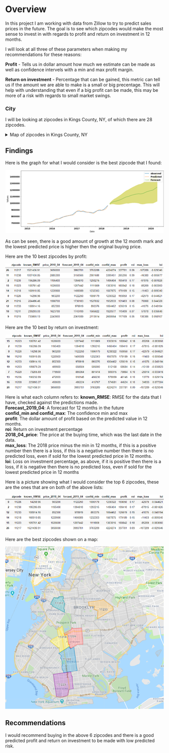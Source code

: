 # Overview  

In this project I am working with data from Zillow to try to predict sales prices in the future. The goal is to see which zipcodes would make the most sense to invest in with regards to profit and return on investment in 12 months.  

I will look at all three of these parameters when making my recommendations for these reasons: 
  
**Profit** - Tells us in dollar amount how much we estimate can be made as well as confidence intervels with a min and max profit margin.  
  
**Return on investment** - Percentage that can be gained, this metric can tell us if the amount we are able to make is a small or big precentage. This will help with understanding that even if a big profit can be made, this may be more of a risk with regards to small market swings. 

  
### City  

I will be looking at zipcodes in Kings County, NY, of which there are 28 zipcodes.   

<details><summary>Map of zipcodes in Kings County, NY</summary>
<img src='brooklyn_map.png'>
</details>

## Findings

Here is the graph for what I would consider is the best zipcode that I found:

<img src='brooklyn_11226.png'>

As can be seen, there is a good amount of growth at the 12 month mark and the lowest predicted price is higher then the original buying price.

Here are the 10 best zipcodes by profit:

<img src='brooklyn_profit.png'>

Here are the 10 best by return on investment:

<img src='brooklyn_roi.png'>

Here is what each column refers to:
**known_RMSE**: RMSE for the data that I have, checked against the predictions made.  
**Forecast_2019_04**: A forecast for 12 months in the future  
**confid_min and confid_max**: The confidence min and max  
**profit**: The dollar amount of profit based on the predicted value in 12 months.  
**roi**: Return on investment percentage  
**2018_04_price**: The price at the buying time, which was the last date in the data.  
**max_loss**: The 2018 price minus the min in 12 months, if this is a positive number then there is a loss, if this is a negative number then there is no predicted loss, even if sold for the lowest predicted price in 12 months.  
**loi**: Loss on investment percentage, as above, if it is positive then there is a loss, if it is negative then there is no predicted loss, even if sold for the lowest predicted price in 12 months  

Here is a picture showing what I would consider the top 6 zipcodes, these are the ones that are on both of the above lists:

<img src='brooklyn_best_df.png'>

Here are the best zipcodes shown on a map:

<img src='brooklyn_best.png'>


## Recommendations

I would recommend buying in the above 6 zipcodes and there is a good predicted profit and return on investment to be made with low predicted risk.
